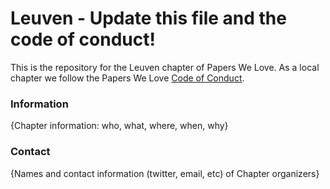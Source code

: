 # Leuven - Update this file and the code of conduct!

This is the repository for the Leuven chapter of Papers We Love. As a local chapter we follow the Papers We Love [Code of Conduct](https://github.com/papers-we-love/leuven/blob/master/code-of-conduct.md).

### Information

{Chapter information: who, what, where, when, why}

### Contact

{Names and contact information (twitter, email, etc) of Chapter organizers}
